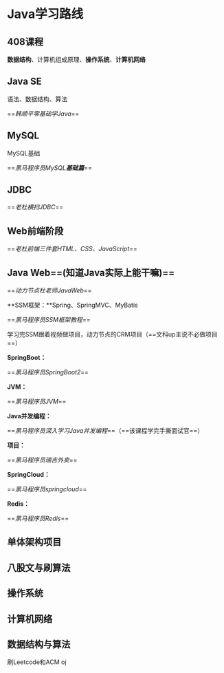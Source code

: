 # Java学习路线

## 408课程

**数据结构**、计算机组成原理、**操作系统**、**计算机网络**

## Java SE

语法、数据结构、算法

==*韩顺平零基础学Java*==

## MySQL

MySQL基础

==*黑马程序员MySQL**基础篇***==

## JDBC

==*老杜横扫JDBC*==

## Web前端阶段

==*老杜前端三件套HTML、CSS、JavaScript*==

## Java Web==(知道Java实际上能干嘛)==

==*动力节点杜老师JavaWeb*==

**SSM框架：**Spring、SpringMVC、MyBatis

==*黑马程序员SSM框架教程*==

学习完SSM跟着视频做项目，动力节点的CRM项目（==文科up主说不必做项目==）

**SpringBoot：**

==*黑马程序员SpringBoot2*==

**JVM：**

==*黑马程序员JVM*==

**Java并发编程：**

==*黑马程序员深入学习Java并发编程*==（==该课程学完手撕面试官==）

**项目：**

==*黑马程序员瑞吉外卖*==

**SpringCloud：**

==*黑马程序员springcloud*==

**Redis：**

==*黑马程序员Redis*==

## 单体架构项目

## 八股文与刷算法

## 操作系统

## 计算机网络

## 数据结构与算法

刷Leetcode和ACM oj